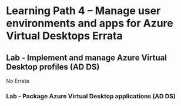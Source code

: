 # Learning Path 4 – Manage user environments and apps for Azure Virtual Desktops Errata

## Lab - Implement and manage Azure Virtual Desktop profiles (AD DS)

No Errata<br>


### Lab - Package Azure Virtual Desktop applications (AD DS)
